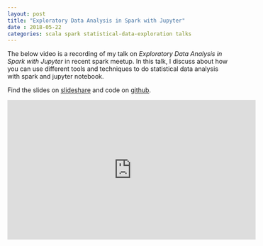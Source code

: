 ```yaml
---
layout: post
title: "Exploratory Data Analysis in Spark with Jupyter"
date : 2018-05-22
categories: scala spark statistical-data-exploration talks
---
```

The below video is a recording of my talk on *Exploratory Data Analysis in Spark with Jupyter* in recent spark meetup. In this talk, I discuss about how you can use different tools and techniques to do statistical data analysis with spark and jupyter notebook.


Find the slides on [slideshare](https://www.slideshare.net/datamantra/exploratory-data-analysis-in-spark) and code on [github](https://github.com/phatak-dev/Statistical-Data-Exploration-Using-Spark-2.0).


<div class="video-container"> <iframe src="https://www.youtube.com/embed/G-xQNaqRdu4" frameborder="0" width="560" height="315"></iframe> </div>
